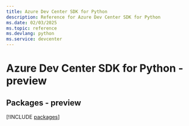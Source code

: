 ```yaml
---
title: Azure Dev Center SDK for Python
description: Reference for Azure Dev Center SDK for Python
ms.date: 02/03/2025
ms.topic: reference
ms.devlang: python
ms.service: devcenter
---
```

# Azure Dev Center SDK for Python - preview
## Packages - preview
[!INCLUDE [packages](dev-center-index.md)]
